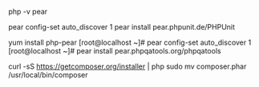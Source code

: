 php -v
pear

pear config-set auto_discover 1
pear install pear.phpunit.de/PHPUnit

yum install php-pear
[root@localhost ~]# pear config-set auto_discover 1
[root@localhost ~]# pear install pear.phpqatools.org/phpqatools

 curl -sS https://getcomposer.org/installer | php
 sudo mv composer.phar /usr/local/bin/composer